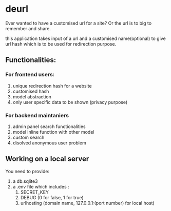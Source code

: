# deurl

Ever wanted to have a customised url for a site?
Or the url is to big to remember and share.

this application takes input of a url and a customised name(optional) to give url hash
which is to be used for redirection purpose.


## Functionalities:

### For frontend users:
1) unique redirection hash for a website
2) customised hash
3) model abstraction
4) only user specific data to be shown (privacy purpose)

### For backend maintaniers
1) admin panel search functionalities
2) model inline function with other model
3) custom search
4) disolved anonymous user problem


## Working on a local server
You need to provide:
1) a db.sqlite3
2) a .env file which includes :
    1) SECRET_KEY
    2) DEBUG (0 for false, 1 for true)
    3) urlhosting (domain name, 127.0.0.1:(port number) for local host)
    